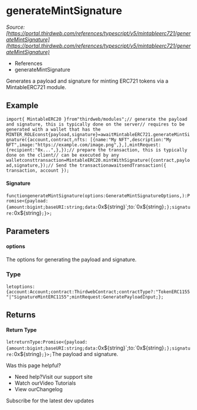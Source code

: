 # generateMintSignature

*Source: [https://portal.thirdweb.com/references/typescript/v5/mintableerc721/generateMintSignature](https://portal.thirdweb.com/references/typescript/v5/mintableerc721/generateMintSignature)*

* References
* generateMintSignature

Generates a payload and signature for minting ERC721 tokens via a MintableERC721 module.

## Example

`import{ MintableERC20 }from"thirdweb/modules";// generate the payload and signature, this is typically done on the server// requires to be generated with a wallet that has the MINTER_ROLEconst{payload,signature}=awaitMintableERC721.generateMintSignature({account,contract,nfts: [{name:"My NFT",description:"My NFT",image:"https://example.com/image.png",},],mintRequest: {recipient:"0x...",},});// prepare the transaction, this is typically done on the client// can be executed by any walletconsttransaction=MintableERC20.mintWithSignature({contract,payload,signature,});// Send the transactionawaitsendTransaction({ transaction, account });`
#### Signature

`functiongenerateMintSignature(options:GenerateMintSignatureOptions,):Promise<{payload:{amount:bigint;baseURI:string;data:`0x${string}`;to:`0x${string}`;};signature:`0x${string}`;}>;`
## Parameters

#### options

The options for generating the payload and signature.

### Type

`letoptions:{account:Account;contract:ThirdwebContract;contractType?:"TokenERC1155"|"SignatureMintERC1155";mintRequest:GeneratePayloadInput;};`
## Returns

#### Return Type

`letreturnType:Promise<{payload:{amount:bigint;baseURI:string;data:`0x${string}`;to:`0x${string}`;};signature:`0x${string}`;}>;`The payload and signature.

Was this page helpful?

* Need help?Visit our support site
* Watch ourVideo Tutorials
* View ourChangelog

Subscribe for the latest dev updates

